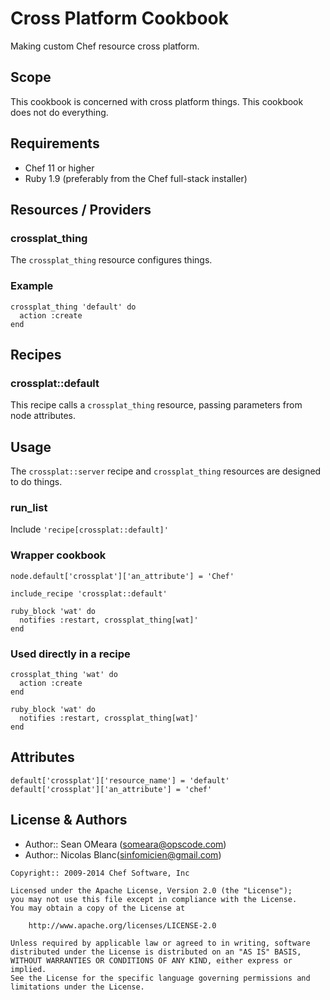 Cross Platform Cookbook
=======================

Making custom Chef resource cross platform.

Scope
-----
This cookbook is concerned with cross platform things.
This cookbook does not do everything.

Requirements
------------
* Chef 11 or higher
* Ruby 1.9 (preferably from the Chef full-stack installer)

Resources / Providers
---------------------
### crossplat_thing

The `crossplat_thing` resource configures things.

### Example

    crossplat_thing 'default' do
      action :create
    end

Recipes
-------
### crossplat::default

This recipe calls a `crossplat_thing` resource, passing parameters
from node attributes.

Usage
-----
The `crossplat::server` recipe and `crossplat_thing` resources are
designed to do things.

### run_list

Include `'recipe[crossplat::default]'`

### Wrapper cookbook

    node.default['crossplat']['an_attribute'] = 'Chef'

    include_recipe 'crossplat::default'

    ruby_block 'wat' do
      notifies :restart, crossplat_thing[wat]'
    end

### Used directly in a recipe

    crossplat_thing 'wat' do
      action :create
    end

    ruby_block 'wat' do
      notifies :restart, crossplat_thing[wat]'
    end

Attributes
----------

    default['crossplat']['resource_name'] = 'default'
    default['crossplat']['an_attribute'] = 'chef'

License & Authors
-----------------
- Author:: Sean OMeara (<someara@opscode.com>)
- Author:: Nicolas Blanc(<sinfomicien@gmail.com>)

```text
Copyright:: 2009-2014 Chef Software, Inc

Licensed under the Apache License, Version 2.0 (the "License");
you may not use this file except in compliance with the License.
You may obtain a copy of the License at

    http://www.apache.org/licenses/LICENSE-2.0

Unless required by applicable law or agreed to in writing, software
distributed under the License is distributed on an "AS IS" BASIS,
WITHOUT WARRANTIES OR CONDITIONS OF ANY KIND, either express or implied.
See the License for the specific language governing permissions and
limitations under the License.
```
